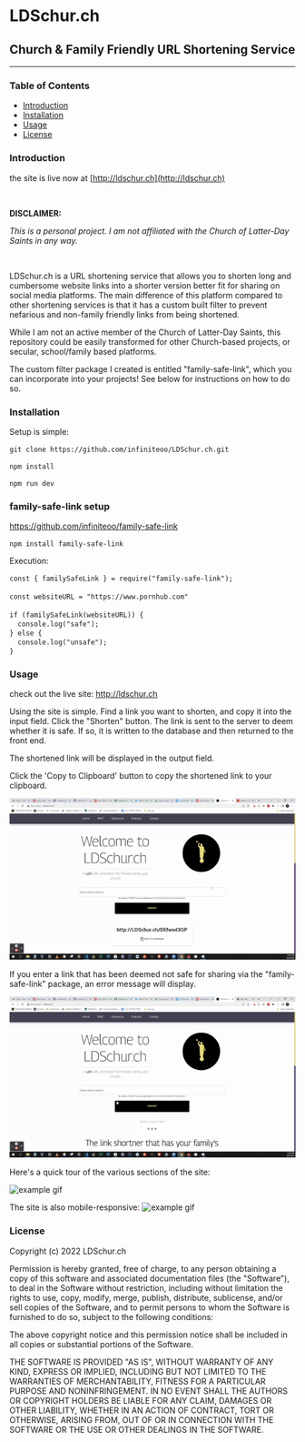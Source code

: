 # LDSchur.ch

## Church & Family Friendly URL Shortening Service

---

### Table of Contents

- [Introduction](#introduction)
- [Installation](#installation)
- [Usage](#usage)
- [License](#license)
  <br/>

### Introduction

the site is live now at [http://ldschur.ch](http://ldschur.ch)

<br/>

**DISCLAIMER:**

<em>This is a personal project. I am not affiliated with the Church of Latter-Day Saints in any way. </em>

<br>

LDSchur.ch is a URL shortening service that allows you to shorten long and cumbersome website links into a shorter version better fit for sharing on social media platforms. The main difference of this platform compared to other shortening services is that it has a custom built filter to prevent nefarious and non-family friendly links from being shortened.

While I am not an active member of the Church of Latter-Day Saints, this repository could be easily transformed for other Church-based projects, or secular, school/family based platforms.

The custom filter package I created is entitled "family-safe-link", which you can incorporate into your projects! See below for instructions on how to do so.

### Installation

Setup is simple:

```
git clone https://github.com/infiniteoo/LDSchur.ch.git
```

```
npm install
```

```
npm run dev
```

### family-safe-link setup

https://github.com/infiniteoo/family-safe-link

```
npm install family-safe-link
```

Execution:

```
const { familySafeLink } = require("family-safe-link");

const websiteURL = "https://www.pornhub.com"

if (familySafeLink(websiteURL)) {
  console.log("safe");
} else {
  console.log("unsafe");
}
```

### Usage

check out the live site:
http://ldschur.ch

Using the site is simple. Find a link you want to shorten, and copy it into the input field. Click the "Shorten" button. The link is sent to the server to deem whether it is safe. If so, it is written to the database and then returned to the front end.

The shortened link will be displayed in the output field.

Click the 'Copy to Clipboard' button to copy the shortened link to your clipboard.

![example gif](/example_gifs/example_gif_1.gif)

If you enter a link that has been deemed not safe for sharing via the "family-safe-link" package, an error message will display.

![example gif](/example_gifs/example_gif_2.gif)

Here's a quick tour of the various sections of the site:

![example gif](/example_gifs/example_gif_3.gif)

The site is also mobile-responsive:
![example gif](/example_gifs/example_gif_4.gif)

### License

Copyright (c) 2022 LDSchur.ch

Permission is hereby granted, free of charge, to any person obtaining a copy
of this software and associated documentation files (the "Software"), to deal
in the Software without restriction, including without limitation the rights
to use, copy, modify, merge, publish, distribute, sublicense, and/or sell
copies of the Software, and to permit persons to whom the Software is
furnished to do so, subject to the following conditions:

The above copyright notice and this permission notice shall be included in all
copies or substantial portions of the Software.

THE SOFTWARE IS PROVIDED "AS IS", WITHOUT WARRANTY OF ANY KIND, EXPRESS OR
IMPLIED, INCLUDING BUT NOT LIMITED TO THE WARRANTIES OF MERCHANTABILITY,
FITNESS FOR A PARTICULAR PURPOSE AND NONINFRINGEMENT. IN NO EVENT SHALL THE
AUTHORS OR COPYRIGHT HOLDERS BE LIABLE FOR ANY CLAIM, DAMAGES OR OTHER
LIABILITY, WHETHER IN AN ACTION OF CONTRACT, TORT OR OTHERWISE, ARISING FROM,
OUT OF OR IN CONNECTION WITH THE SOFTWARE OR THE USE OR OTHER DEALINGS IN THE
SOFTWARE.
